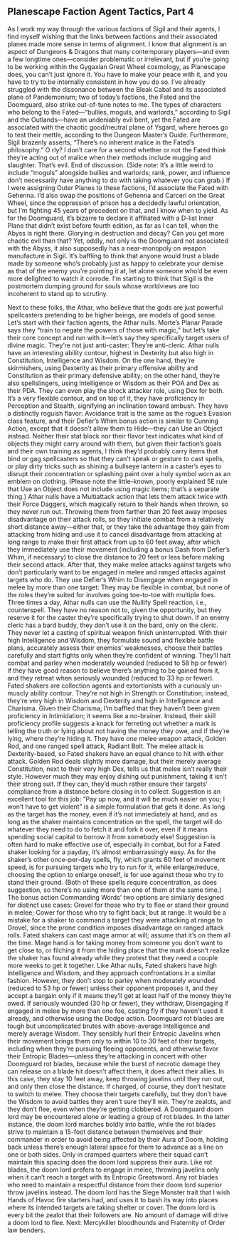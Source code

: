 ## Planescape Faction Agent Tactics, Part 4


As I work my way through the various factions of Sigil and their agents, I find myself wishing that the links between factions and their associated planes made more sense in terms of alignment. I know that alignment is an aspect of Dungeons & Dragons that many contemporary players—and even a few longtime ones—consider problematic or irrelevant, but if you’re going to be working within the Gygaxian Great Wheel cosmology, as Planescape does, you can’t just ignore it. You have to make your peace with it, and you have to try to be internally consistent in how you do so. I’ve already struggled with the dissonance between the Bleak Cabal and its associated plane of Pandemonium; two of today’s factions, the Fated and the Doomguard, also strike out-of-tune notes to me.
The types of characters who belong to the Fated—“bullies, moguls, and warlords,” according to Sigil and the Outlands—have an undeniably evil bent, yet the Fated are associated with the chaotic good/neutral plane of Ysgard, where heroes go to test their mettle, according to the Dungeon Master’s Guide. Furthermore, Sigil brazenly asserts, “There’s no inherent malice in the Fated’s philosophy.” O rly? I don’t care for a second whether or not the Fated think they’re acting out of malice when their methods include mugging and slaughter. That’s evil. End of discussion. (Side note: It’s a little weird to include “moguls” alongside bullies and warlords; rank, power, and influence don’t necessarily have anything to do with taking whatever you can grab.) If I were assigning Outer Planes to these factions, I’d associate the Fated with Gehenna. I’d also swap the positions of Gehenna and Carceri on the Great Wheel, since the oppression of prison has a decidedly lawful orientation, but I’m fighting 45 years of precedent on that, and I know when to yield.
As for the Doomguard, it’s bizarre to declare it affiliated with a D-list Inner Plane that didn’t exist before fourth edition, as far as I can tell, when the Abyss is right there. Glorying in destruction and decay? Can you get more chaotic evil than that? Yet, oddly, not only is the Doomguard not associated with the Abyss, it also supposedly has a near-monopoly on weapon manufacture in Sigil. It’s baffling to think that anyone would trust a blade made by someone who’s probably just as happy to celebrate your demise as that of the enemy you’re pointing it at, let alone someone who’d be even more delighted to watch it corrode. I’m starting to think that Sigil is the postmortem dumping ground for souls whose worldviews are too incoherent to stand up to scrutiny.

Next to these folks, the Athar, who believe that the gods are just powerful spellcasters pretending to be higher beings, are models of good sense. Let’s start with their faction agents, the Athar nulls. Morte’s Planar Parade says they “train to negate the powers of those with magic,” but let’s take their core concept and run with it—let’s say they specifically target users of divine magic. They’re not just anti-caster: They’re anti-cleric.
Athar nulls have an interesting ability contour, highest in Dexterity but also high in Constitution, Intelligence and Wisdom. On the one hand, they’re skirmishers, using Dexterity as their primary offensive ability and Constitution as their primary defensive ability; on the other hand, they’re also spellslingers, using Intelligence or Wisdom as their POA and Dex as their PDA. They can even play the shock attacker role, using Dex for both. It’s a very flexible contour, and on top of it, they have proficiency in Perception and Stealth, signifying an inclination toward ambush.
They have a distinctly roguish flavor: Avoidance trait is the same as the rogue’s Evasion class feature, and their Defier’s Whim bonus action is similar to Cunning Action, except that it doesn’t allow them to Hide—they can Use an Object instead. Neither their stat block nor their flavor text indicates what kind of objects they might carry around with them, but given their faction’s goals and their own training as agents, I think they’d probably carry items that bind or gag spellcasters so that they can’t speak or gesture to cast spells, or play dirty tricks such as shining a bullseye lantern in a caster’s eyes to disrupt their concentration or splashing paint over a holy symbol worn as an emblem on clothing. (Please note the little-known, poorly explained 5E rule that Use an Object does not include using magic items; that’s a separate thing.)
Athar nulls have a Multiattack action that lets them attack twice with their Force Daggers, which magically return to their hands when thrown, so they never run out. Throwing them from farther than 20 feet away imposes disadvantage on their attack rolls, so they initiate combat from a relatively short distance away—either that, or they take the advantage they gain from attacking from hiding and use it to cancel disadvantage from attacking at long range to make their first attack from up to 60 feet away, after which they immediately use their movement (including a bonus Dash from Defier’s Whim, if necessary) to close the distance to 20 feet or less before making their second attack. After that, they make melee attacks against targets who don’t particularly want to be engaged in melee and ranged attacks against targets who do. They use Defier’s Whim to Disengage when engaged in melee by more than one target: They may be flexible in combat, but none of the roles they’re suited for involves going toe-to-toe with multiple foes.
Three times a day, Athar nulls can use the Nullify Spell reaction, i.e., counterspell. They have no reason not to, given the opportunity, but they reserve it for the caster they’re specifically trying to shut down. If an enemy cleric has a bard buddy, they don’t use it on the bard, only on the cleric. They never let a casting of spiritual weapon finish uninterrupted.
With their high Intelligence and Wisdom, they formulate sound and flexible battle plans, accurately assess their enemies’ weaknesses, choose their battles carefully and start fights only when they’re confident of winning. They’ll halt combat and parley when moderately wounded (reduced to 58 hp or fewer) if they have good reason to believe there’s anything to be gained from it, and they retreat when seriously wounded (reduced to 33 hp or fewer).
Fated shakers are collection agents and extortionists with a curiously un-muscly ability contour. They’re not high in Strength or Constitution; instead, they’re very high in Wisdom and Dexterity and high in Intelligence and Charisma. Given their Charisma, I’m baffled that they haven’t been given proficiency in Intimidation; it seems like a no-brainer. Instead, their skill proficiency profile suggests a knack for ferreting out whether a mark is telling the truth or lying about not having the money they owe, and if they’re lying, where they’re hiding it.
They have one melee weapon attack, Golden Rod, and one ranged spell attack, Radiant Bolt. The melee attack is Dexterity-based, so Fated shakers have an equal chance to hit with either attack. Golden Rod deals slightly more damage, but their merely average Constitution, next to their very high Dex, tells us that melee isn’t really their style. However much they may enjoy dishing out punishment, taking it isn’t their strong suit. If they can, they’d much rather ensure their targets’ compliance from a distance before closing in to collect.
Suggestion is an excellent tool for this job: “Pay up now, and it will be much easier on you; I won’t have to get violent” is a simple formulation that gets it done. As long as the target has the money, even if it’s not immediately at hand, and as long as the shaker maintains concentration on the spell, the target will do whatever they need to do to fetch it and fork it over, even if it means spending social capital to borrow it from somebody else! Suggestion is often hard to make effective use of, especially in combat, but for a Fated shaker looking for a payday, it’s almost embarrassingly easy.
As for the shaker’s other once-per-day spells, fly, which grants 60 feet of movement speed, is for pursuing targets who try to run for it, while enlarge/reduce, choosing the option to enlarge oneself, is for use against those who try to stand their ground. (Both of these spells require concentration, as does suggestion, so there’s no using more than one of them at the same time.) The bonus action Commanding Words’ two options are similarly designed for distinct use cases: Grovel for those who try to flee or stand their ground in melee; Cower for those who try to fight back, but at range. It would be a mistake for a shaker to command a target they were attacking at range to Grovel, since the prone condition imposes disadvantage on ranged attack rolls.
Fated shakers can cast mage armor at will; assume that it’s on them all the time. Mage hand is for taking money from someone you don’t want to get close to, or filching it from the hiding place that the mark doesn’t realize the shaker has found already while they protest that they need a couple more weeks to get it together.
Like Athar nulls, Fated shakers have high Intelligence and Wisdom, and they approach confrontations in a similar fashion. However, they don’t stop to parley when moderately wounded (reduced to 53 hp or fewer) unless their opponent proposes it, and they accept a bargain only if it means they’ll get at least half of the money they’re owed. If seriously wounded (30 hp or fewer), they withdraw, Disengaging if engaged in melee by more than one foe, casting fly if they haven’t used it already, and otherwise using the Dodge action.
Doomguard rot blades are tough but uncomplicated brutes with above-average Intelligence and merely average Wisdom. They sensibly hurl their Entropic Javelins when their movement brings them only to within 10 to 30 feet of their targets, including when they’re pursuing fleeing opponents, and otherwise favor their Entropic Blades—unless they’re attacking in concert with other Doomguard rot blades, because while the burst of necrotic damage they can release on a blade hit doesn’t affect them, it does affect their allies. In this case, they stay 10 feet away, keep throwing javelins until they run out, and only then close the distance. If charged, of course, they don’t hesitate to switch to melee. They choose their targets carefully, but they don’t have the Wisdom to avoid battles they aren’t sure they’ll win. They’re zealots, and they don’t flee, even when they’re getting clobbered.
A Doomguard doom lord may be encountered alone or leading a group of rot blades. In the latter instance, the doom lord marches boldly into battle, while the rot blades strive to maintain a 15-foot distance between themselves and their commander in order to avoid being affected by their Aura of Doom, holding back unless there’s enough lateral space for them to advance as a line on one or both sides. Only in cramped quarters where their squad can’t maintain this spacing does the doom lord suppress their aura.
Like rot blades, the doom lord prefers to engage in melee, throwing javelins only when it can’t reach a target with its Entropic Greatsword. Any rot blades who need to maintain a respectful distance from their doom lord superior throw javelins instead. The doom lord has the Siege Monster trait that I wish Hands of Havoc fire starters had, and uses it to bash its way into places where its intended targets are taking shelter or cover.
The doom lord is every bit the zealot that their followers are. No amount of damage will drive a doom lord to flee.
Next: Mercykiller bloodhounds and Fraternity of Order law benders.
